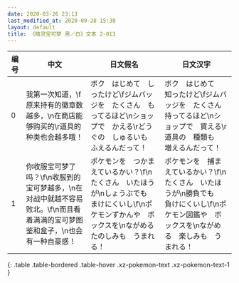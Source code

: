 ```yaml
---
date: 2020-03-26 23:13
last_modified_at: 2020-09-28 15:30
layout: default
title: 《精灵宝可梦 黑／白》文本 2-013
---
```

| 编号 | 中文 | 日文假名 | 日文汉字 |
| ---- | ---- | ---- | --- |
| 0 | 我第一次知道，\f原来持有的徽章数越多，\n在商店能够购买的\r道具的种类也会越多哦！ | ボク　はじめて　しったけど\fジムバッジを　たくさん　もってるほど\nショップで　かえる\rどうぐの　しゅるいも　ふえるんだって！ | ボク　はじめて　知ったけど\fジムバッジを　たくさん　持ってるほど\nショップで　買える\r道具の　種類も　増えるんだって！ |
| 1 | 你收服宝可梦了吗？\f\n收服到的宝可梦越多，\n在对战中就越不容易败北。\f\n而且看着满满的宝可梦图鉴和盒子，\n也会有一种自豪感！ | ポケモンを　つかまえているかい？\f\nたくさん　いたほうが\nしょうぶでも　まけにくいし\f\nポケモンずかんや　ボックスを\nながめる　たのしみも　うまれる！ | ポケモンを　捕まえているかい？\f\nたくさん　いたほうが\n勝負でも　負けにくいし\f\nポケモン図鑑や　ボックスを\nながめる　楽しみも　うまれる！ |
{: .table .table-bordered .table-hover .xz-pokemon-text .xz-pokemon-text-1 }